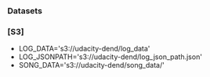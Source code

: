 ### Datasets



### [S3]
* LOG_DATA='s3://udacity-dend/log_data'
* LOG_JSONPATH='s3://udacity-dend/log_json_path.json'
* SONG_DATA='s3://udacity-dend/song_data/'
